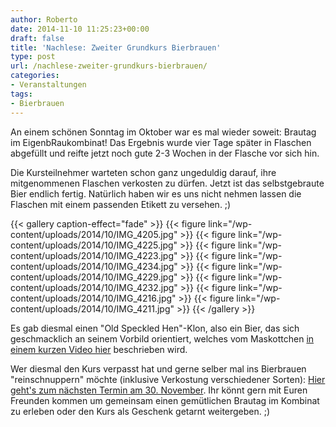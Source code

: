 ```yaml
---
author: Roberto
date: 2014-11-10 11:25:23+00:00
draft: false
title: 'Nachlese: Zweiter Grundkurs Bierbrauen'
type: post
url: /nachlese-zweiter-grundkurs-bierbrauen/
categories:
- Veranstaltungen
tags:
- Bierbrauen
---
```


An einem schönen Sonntag im Oktober war es mal wieder soweit: Brautag im EigenbRaukombinat! Das Ergebnis wurde vier Tage später in Flaschen abgefüllt und reifte jetzt noch gute 2-3 Wochen in der Flasche vor sich hin.<!-- more -->

Die Kursteilnehmer warteten schon ganz ungeduldig darauf, ihre mitgenommenen Flaschen verkosten zu dürfen. Jetzt ist das selbstgebraute Bier endlich fertig. Natürlich haben wir es uns nicht nehmen lassen die Flaschen mit einem passenden Etikett zu versehen. ;)


{{< gallery caption-effect="fade" >}}
  {{< figure link="/wp-content/uploads/2014/10/IMG_4205.jpg" >}}
{{< figure link="/wp-content/uploads/2014/10/IMG_4225.jpg" >}}
{{< figure link="/wp-content/uploads/2014/10/IMG_4223.jpg" >}}
{{< figure link="/wp-content/uploads/2014/10/IMG_4234.jpg" >}}
{{< figure link="/wp-content/uploads/2014/10/IMG_4229.jpg" >}}
{{< figure link="/wp-content/uploads/2014/10/IMG_4232.jpg" >}}
{{< figure link="/wp-content/uploads/2014/10/IMG_4216.jpg" >}}
{{< figure link="/wp-content/uploads/2014/10/IMG_4211.jpg" >}}
{{< /gallery >}}

Es gab diesmal einen "Old Speckled Hen"-Klon, also ein Bier, das sich geschmacklich an seinem Vorbild orientiert, welches vom Maskottchen [in einem kurzen Video hier](https://www.youtube.com/watch?v=kMk_rtdkSCA) beschrieben wird.

Wer diesmal den Kurs verpasst hat und gerne selber mal ins Bierbrauen "reinschnuppern" möchte (inklusive Verkostung verschiedener Sorten): [Hier geht's zum nächsten Termin am 30. November](/grundkurs-bierbrauen/). Ihr könnt gern mit Euren Freunden kommen um gemeinsam einen gemütlichen Brautag im Kombinat zu erleben oder den Kurs als Geschenk getarnt weitergeben. ;)
